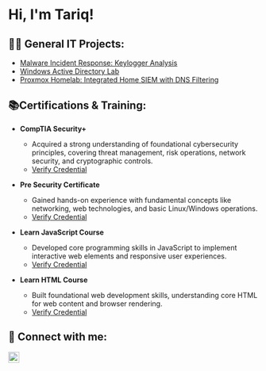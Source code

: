 <h1>Hi, I'm Tariq!</h1>

<h2>👨‍💻 General IT Projects:</h2>

  - [Malware Incident Response: Keylogger Analysis](https://github.com/treiqo/proxmox-siem/tree/main)
  - [Windows Active Directory Lab](https://github.com/treiqo/Windows-Active-Directory-Lab/tree/main)
  - [Proxmox Homelab: Integrated Home SIEM with DNS Filtering](https://github.com/treiqo/proxmox-siem/tree/main)

<h2>📚Certifications & Training:</h2>

* **CompTIA Security+**
    * Acquired a strong understanding of foundational cybersecurity principles, covering threat management, risk operations, network security, and cryptographic controls.
    * [Verify Credential](https://www.credly.com/badges/aa3dd691-7934-43bb-ba4b-5387047ae409/linked_in_profile)

* **Pre Security Certificate**
    * Gained hands-on experience with fundamental concepts like networking, web technologies, and basic Linux/Windows operations.
    * [Verify Credential](https://tryhackme-certificates.s3-eu-west-1.amazonaws.com/THM-KBZ6CUZFAQ.pdf)

* **Learn JavaScript Course**
    * Developed core programming skills in JavaScript to implement interactive web elements and responsive user experiences.
    * [Verify Credential](https://www.codecademy.com/profiles/iigump/certificates/705dcb15de0da4dd9d9fc4f3274b430e)

* **Learn HTML Course**
    * Built foundational web development skills, understanding core HTML for web content and browser rendering.
    * [Verify Credential](https://www.codecademy.com/profiles/iigump/certificates/9eb0741e5ebef1f9f58a53bfac67d3a7)
<h2> 📲 Connect with me:</h2>

[<img align="left" alt="TariqWilliams | LinkedIn" width="22px" src="https://cdn.jsdelivr.net/npm/simple-icons@v3/icons/linkedin.svg" />][linkedin]

[linkedin]: https://www.linkedin.com/in/tariq-williams-256bb0264/
